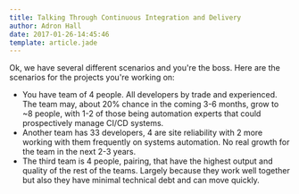 ```yaml
---
title: Talking Through Continuous Integration and Delivery
author: Adron Hall
date: 2017-01-26-14:45:46
template: article.jade
---
```

Ok, we have several different scenarios and you're the boss. Here are the scenarios for the projects you're working on:

* You have team of 4 people. All developers by trade and experienced. The team may, about 20% chance in the coming 3-6 months, grow to ~8 people, with 1-2 of those being automation experts that could prospectively manage CI/CD systems.
* Another team has 33 developers, 4 are site reliability with 2 more working with them frequently on systems automation. No real growth for the team in the next 2-3 years.
* The third team is 4 people, pairing, that have the highest output and quality of the rest of the teams. Largely because they work well together but also they have minimal technical debt and can move quickly.

<span class="more"></span>
